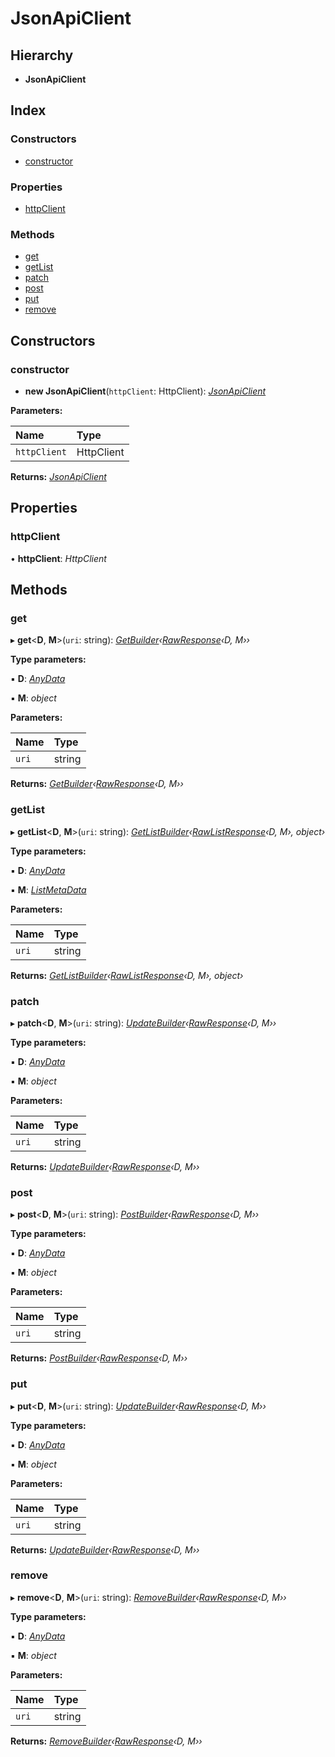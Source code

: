 # JsonApiClient

## Hierarchy

* **JsonApiClient**

## Index

### Constructors

* [constructor](jsonapiclient.md#constructor)

### Properties

* [httpClient](jsonapiclient.md#httpclient)

### Methods

* [get](jsonapiclient.md#get)
* [getList](jsonapiclient.md#getlist)
* [patch](jsonapiclient.md#patch)
* [post](jsonapiclient.md#post)
* [put](jsonapiclient.md#put)
* [remove](jsonapiclient.md#remove)

## Constructors

### constructor

+ **new JsonApiClient**\(`httpClient`: HttpClient\): [_JsonApiClient_](jsonapiclient.md)

**Parameters:**

| Name | Type |
| :--- | :--- |
| `httpClient` | HttpClient |

**Returns:** [_JsonApiClient_](jsonapiclient.md)

## Properties

### httpClient

• **httpClient**: _HttpClient_

## Methods

### get

▸ **get**&lt;**D**, **M**&gt;\(`uri`: string\): [_GetBuilder_](getbuilder.md)_‹_[_RawResponse_](../interfaces/rawresponse.md)_‹D, M››_

**Type parameters:**

▪ **D**: [_AnyData_](../#anydata)

▪ **M**: _object_

**Parameters:**

| Name | Type |
| :--- | :--- |
| `uri` | string |

**Returns:** [_GetBuilder_](getbuilder.md)_‹_[_RawResponse_](../interfaces/rawresponse.md)_‹D, M››_

### getList

▸ **getList**&lt;**D**, **M**&gt;\(`uri`: string\): [_GetListBuilder_](getlistbuilder.md)_‹_[_RawListResponse_](../interfaces/rawlistresponse.md)_‹D, M›, object›_

**Type parameters:**

▪ **D**: [_AnyData_](../#anydata)

▪ **M**: [_ListMetaData_](../interfaces/listmetadata.md)

**Parameters:**

| Name | Type |
| :--- | :--- |
| `uri` | string |

**Returns:** [_GetListBuilder_](getlistbuilder.md)_‹_[_RawListResponse_](../interfaces/rawlistresponse.md)_‹D, M›, object›_

### patch

▸ **patch**&lt;**D**, **M**&gt;\(`uri`: string\): [_UpdateBuilder_](updatebuilder.md)_‹_[_RawResponse_](../interfaces/rawresponse.md)_‹D, M››_

**Type parameters:**

▪ **D**: [_AnyData_](../#anydata)

▪ **M**: _object_

**Parameters:**

| Name | Type |
| :--- | :--- |
| `uri` | string |

**Returns:** [_UpdateBuilder_](updatebuilder.md)_‹_[_RawResponse_](../interfaces/rawresponse.md)_‹D, M››_

### post

▸ **post**&lt;**D**, **M**&gt;\(`uri`: string\): [_PostBuilder_](postbuilder.md)_‹_[_RawResponse_](../interfaces/rawresponse.md)_‹D, M››_

**Type parameters:**

▪ **D**: [_AnyData_](../#anydata)

▪ **M**: _object_

**Parameters:**

| Name | Type |
| :--- | :--- |
| `uri` | string |

**Returns:** [_PostBuilder_](postbuilder.md)_‹_[_RawResponse_](../interfaces/rawresponse.md)_‹D, M››_

### put

▸ **put**&lt;**D**, **M**&gt;\(`uri`: string\): [_UpdateBuilder_](updatebuilder.md)_‹_[_RawResponse_](../interfaces/rawresponse.md)_‹D, M››_

**Type parameters:**

▪ **D**: [_AnyData_](../#anydata)

▪ **M**: _object_

**Parameters:**

| Name | Type |
| :--- | :--- |
| `uri` | string |

**Returns:** [_UpdateBuilder_](updatebuilder.md)_‹_[_RawResponse_](../interfaces/rawresponse.md)_‹D, M››_

### remove

▸ **remove**&lt;**D**, **M**&gt;\(`uri`: string\): [_RemoveBuilder_](removebuilder.md)_‹_[_RawResponse_](../interfaces/rawresponse.md)_‹D, M››_

**Type parameters:**

▪ **D**: [_AnyData_](../#anydata)

▪ **M**: _object_

**Parameters:**

| Name | Type |
| :--- | :--- |
| `uri` | string |

**Returns:** [_RemoveBuilder_](removebuilder.md)_‹_[_RawResponse_](../interfaces/rawresponse.md)_‹D, M››_

